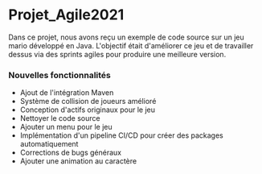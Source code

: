 
# Projet_Agile2021

 Dans ce projet, nous avons reçu un exemple de code source sur un jeu mario développé en Java. L'objectif était d'améliorer ce jeu et de travailler dessus via des sprints agiles pour produire une meilleure version.
### Nouvelles fonctionnalités

- Ajout de l'intégration Maven
- Système de collision de joueurs amélioré
- Conception d'actifs originaux pour le jeu
- Nettoyer le code source
- Ajouter un menu pour le jeu
- Implémentation d'un pipeline CI/CD pour créer des packages automatiquement
- Corrections de bugs généraux
- Ajouter une animation au caractère
